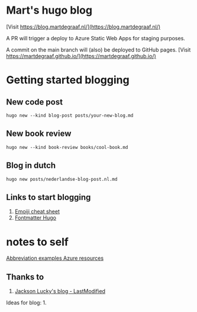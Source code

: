 # Mart's hugo blog
[Visit https://blog.martdegraaf.nl/](https://blog.martdegraaf.nl/)

A PR will trigger a deploy to Azure Static Web Apps for staging purposes.

A commit on the main branch will (also) be deployed to GitHub pages.
[Visit https://martdegraaf.github.io/](https://martdegraaf.github.io/)


# Getting started blogging

## New code post
`hugo new --kind blog-post posts/your-new-blog.md`

## New book review
`hugo new --kind book-review books/cool-book.md`

## Blog in dutch
`hugo new posts/nederlandse-blog-post.nl.md`


## Links to start blogging
1. [Emoiji cheat sheet](https://www.webfx.com/tools/emoji-cheat-sheet/)
1. [Fontmatter Hugo](https://gohugo.io/content-management/front-matter/)

# notes to self
[Abbreviation examples Azure resources](https://learn.microsoft.com/en-us/azure/cloud-adoption-framework/ready/azure-best-practices/resource-abbreviations)


## Thanks to

1. [Jackson Lucky's blog - LastModified](https://www.jacksonlucky.net/posts/use-lastmod-with-papermod/)


Ideas for blog:
1. 

